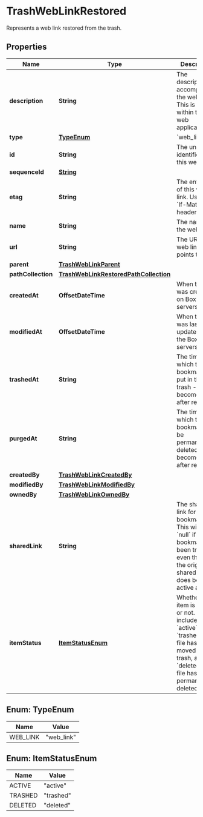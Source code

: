 

# TrashWebLinkRestored

Represents a web link restored from the trash.

## Properties

| Name | Type | Description | Notes |
|------------ | ------------- | ------------- | -------------|
|**description** | **String** | The description accompanying the web link. This is visible within the Box web application. |  [optional] |
|**type** | [**TypeEnum**](#TypeEnum) | &#x60;web_link&#x60; |  [optional] |
|**id** | **String** | The unique identifier for this web link |  [optional] |
|**sequenceId** | [**String**](String.md) |  |  |
|**etag** | **String** | The entity tag of this web link. Used with &#x60;If-Match&#x60; headers. |  [optional] |
|**name** | **String** | The name of the web link |  [optional] |
|**url** | **String** | The URL this web link points to |  [optional] |
|**parent** | [**TrashWebLinkParent**](TrashWebLinkParent.md) |  |  [optional] |
|**pathCollection** | [**TrashWebLinkRestoredPathCollection**](TrashWebLinkRestoredPathCollection.md) |  |  |
|**createdAt** | **OffsetDateTime** | When this file was created on Box’s servers. |  [optional] |
|**modifiedAt** | **OffsetDateTime** | When this file was last updated on the Box servers. |  [optional] |
|**trashedAt** | **String** | The time at which this bookmark was put in the trash - becomes &#x60;null&#x60; after restore. |  [optional] |
|**purgedAt** | **String** | The time at which this bookmark will be permanently deleted - becomes &#x60;null&#x60; after restore. |  [optional] |
|**createdBy** | [**TrashWebLinkCreatedBy**](TrashWebLinkCreatedBy.md) |  |  [optional] |
|**modifiedBy** | [**TrashWebLinkModifiedBy**](TrashWebLinkModifiedBy.md) |  |  [optional] |
|**ownedBy** | [**TrashWebLinkOwnedBy**](TrashWebLinkOwnedBy.md) |  |  [optional] |
|**sharedLink** | **String** | The shared link for this bookmark. This will be &#x60;null&#x60; if a bookmark had been trashed, even though the original shared link does become active again. |  [optional] |
|**itemStatus** | [**ItemStatusEnum**](#ItemStatusEnum) | Whether this item is deleted or not. Values include &#x60;active&#x60;, &#x60;trashed&#x60; if the file has been moved to the trash, and &#x60;deleted&#x60; if the file has been permanently deleted |  [optional] |



## Enum: TypeEnum

| Name | Value |
|---- | -----|
| WEB_LINK | &quot;web_link&quot; |



## Enum: ItemStatusEnum

| Name | Value |
|---- | -----|
| ACTIVE | &quot;active&quot; |
| TRASHED | &quot;trashed&quot; |
| DELETED | &quot;deleted&quot; |




